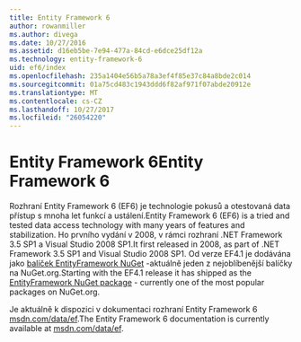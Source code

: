 ```yaml
---
title: Entity Framework 6
author: rowanmiller
ms.author: divega
ms.date: 10/27/2016
ms.assetid: d16eb5be-7e94-477a-84cd-e6dce25df12a
ms.technology: entity-framework-6
uid: ef6/index
ms.openlocfilehash: 235a1404e56b5a78a3ef4f85e37c84a8bde2c014
ms.sourcegitcommit: 01a75cd483c1943ddd6f82af971f07abde20912e
ms.translationtype: MT
ms.contentlocale: cs-CZ
ms.lasthandoff: 10/27/2017
ms.locfileid: "26054220"
---
```

# <a name="entity-framework-6"></a><span data-ttu-id="f9442-102">Entity Framework 6</span><span class="sxs-lookup"><span data-stu-id="f9442-102">Entity Framework 6</span></span>

<span data-ttu-id="f9442-103">Rozhraní Entity Framework 6 (EF6) je technologie pokusů a otestovaná data přístup s mnoha let funkcí a ustálení.</span><span class="sxs-lookup"><span data-stu-id="f9442-103">Entity Framework 6 (EF6) is a tried and tested data access technology with many years of features and stabilization.</span></span> <span data-ttu-id="f9442-104">Ho prvního vydání v 2008, v rámci rozhraní .NET Framework 3.5 SP1 a Visual Studio 2008 SP1.</span><span class="sxs-lookup"><span data-stu-id="f9442-104">It first released in 2008, as part of .NET Framework 3.5 SP1 and Visual Studio 2008 SP1.</span></span> <span data-ttu-id="f9442-105">Od verze EF4.1 je dodávána jako [balíček EntityFramework NuGet](https://www.nuget.org/packages/EntityFramework/) -aktuálně jeden z nejoblíbenější balíčky na NuGet.org.</span><span class="sxs-lookup"><span data-stu-id="f9442-105">Starting with the EF4.1 release it has shipped as the [EntityFramework NuGet package](https://www.nuget.org/packages/EntityFramework/) - currently one of the most popular packages on NuGet.org.</span></span>

<span data-ttu-id="f9442-106">Je aktuálně k dispozici v dokumentaci rozhraní Entity Framework 6 [msdn.com/data/ef](http://msdn.com/data/ef).</span><span class="sxs-lookup"><span data-stu-id="f9442-106">The Entity Framework 6 documentation is currently available at [msdn.com/data/ef](http://msdn.com/data/ef).</span></span>
